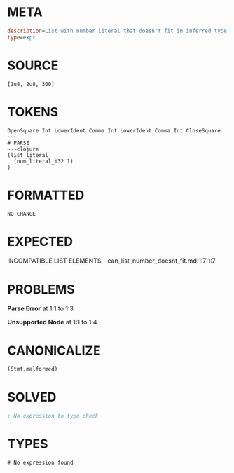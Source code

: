 # META
~~~ini
description=List with number literal that doesn't fit in inferred type
type=expr
~~~
# SOURCE
~~~roc
[1u8, 2u8, 300]
~~~
# TOKENS
~~~text
OpenSquare Int LowerIdent Comma Int LowerIdent Comma Int CloseSquare ~~~
# PARSE
~~~clojure
(list_literal
  (num_literal_i32 1)
)
~~~
# FORMATTED
~~~roc
NO CHANGE
~~~
# EXPECTED
INCOMPATIBLE LIST ELEMENTS - can_list_number_doesnt_fit.md:1:7:1:7
# PROBLEMS
**Parse Error**
at 1:1 to 1:3

**Unsupported Node**
at 1:1 to 1:4

# CANONICALIZE
~~~clojure
(Stmt.malformed)
~~~
# SOLVED
~~~clojure
; No expression to type check
~~~
# TYPES
~~~roc
# No expression found
~~~
